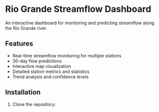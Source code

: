 # Rio Grande Streamflow Dashboard

An interactive dashboard for monitoring and predicting streamflow along the Rio Grande river.

## Features
- Real-time streamflow monitoring for multiple stations
- 30-day flow predictions
- Interactive map visualization
- Detailed station metrics and statistics
- Trend analysis and confidence levels

## Installation

1. Clone the repository: 
